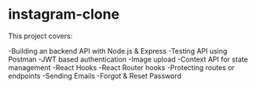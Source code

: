 # instagram-clone

This project covers:

-Building an backend API with Node.js & Express
-Testing API using Postman
-JWT based authentication
-Image upload
-Context API for state management
-React Hooks
-React Router hooks
-Protecting routes or endpoints
-Sending Emails
-Forgot & Reset Password
